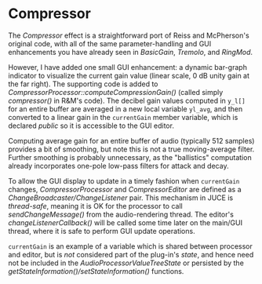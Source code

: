 # Compressor
The *Compressor* effect is a straightforward port of Reiss and McPherson's original code, with all of the same parameter-handling and GUI enhancements you have already seen in *BasicGain*, *Tremolo*, and *RingMod*.

However, I have added one small GUI enhancement: a dynamic bar-graph indicator to visualize the current gain value (linear scale, 0 dB unity gain at the far right). The supporting code is added to *CompressorProcessor::computeCompressionGain()* (called simply *compressor()* in R&M's code). The decibel gain values computed in `y_l[]` for an entire buffer are averaged in a new local variable `yl_avg`, and then converted to a linear gain in the `currentGain` member variable, which is declared *public* so it is accessible to the GUI editor.

Computing average gain for an entire buffer of audio (typically 512 samples) provides a bit of smoothing, but note this is not a true moving-average filter. Further smoothing is probably unnecessary, as the "ballistics" computation already incorporates one-pole low-pass filters for attack and decay.

 To allow the GUI display to update in a timely fashion when `currentGain` changes, *CompressorProcessor* and *CompressorEditor* are defined as a *ChangeBroadcaster/ChangeListener* pair. This mechanism in JUCE is *thread-safe*, meaning it is OK for the processor to call *sendChangeMessage()* from the audio-rendering thread. The editor's *changeListenerCallback()* will be called some time later on the main/GUI thread, where it is safe to perform GUI update operations.

`currentGain` is an example of a variable which is shared between processor and editor, but is *not* considered part of the plug-in's *state*, and hence need not be included in the *AudioProcessorValueTreeState* or persisted by the *getStateInformation()/setStateInformation()* functions.

